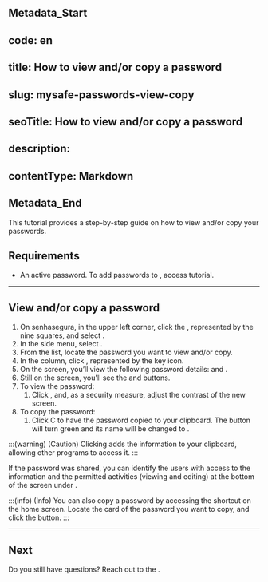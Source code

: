 ## Metadata_Start 
## code: en
## title: How to view and/or copy a password 
## slug: mysafe-passwords-view-copy 
## seoTitle: How to view and/or copy a password 
## description:  
## contentType: Markdown 
## Metadata_End
This tutorial provides a step-by-step guide on how to view and/or copy your passwords.

## Requirements

* An active password. To add passwords to , access  tutorial.

***
## View and/or copy a password

1. On senhasegura, in the upper left corner, click the , represented by the nine squares, and select .
2. In the side menu, select .
3. From the list, locate the password you want to view and/or copy.
4. In the  column, click , represented by the key icon.
5. On the  screen, you’ll view the following password details:  and .
6. Still on the  screen, you'll see the  and  buttons.
7. To view the password:
    1. Click , and, as a security measure, adjust the contrast of the new screen.
8. To copy the password:
    1. Click C to have the password copied to your clipboard. The button will turn green and its name will be changed to .


:::(warning) (Caution)
Clicking  adds the information to your clipboard, allowing other programs to access it.
:::

If the password was shared, you can identify the users with access to the information and the permitted activities (viewing and editing) at the bottom of the screen under . 


:::(info) (Info)
You can also copy a password by accessing the shortcut on the  home screen. Locate the card of the password you want to copy, and click the  button.
:::

***

## Next


Do you still have questions? Reach out to the .